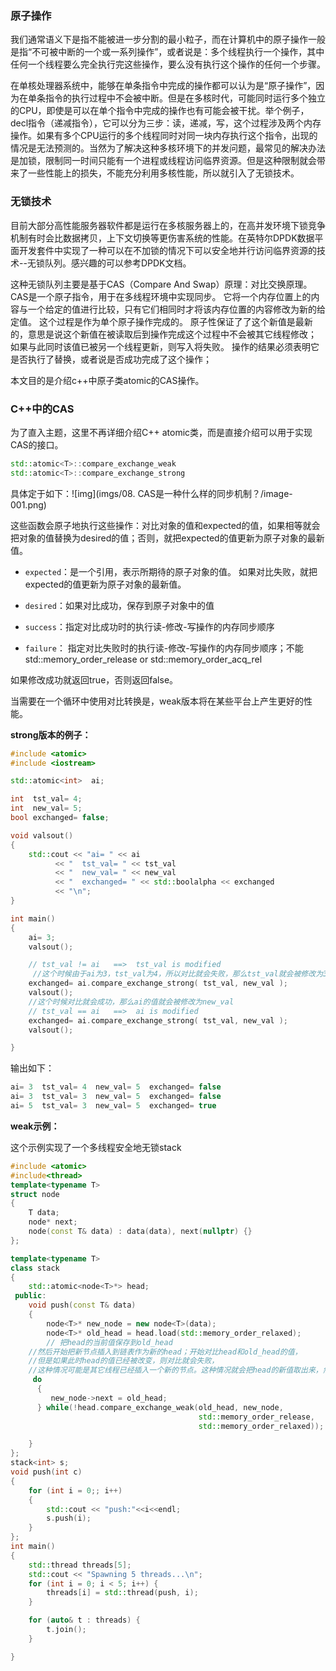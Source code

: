 ### 原子操作

我们通常语义下是指不能被进一步分割的最小粒子，而在计算机中的原子操作一般是指“不可被中断的一个或一系列操作”，或者说是：多个线程执行一个操作，其中任何一个线程要么完全执行完这些操作，要么没有执行这个操作的任何一个步骤。

 在单核处理器系统中，能够在单条指令中完成的操作都可以认为是“原子操作”，因为在单条指令的执行过程中不会被中断。但是在多核时代，可能同时运行多个独立的CPU，即使是可以在单个指令中完成的操作也有可能会被干扰。举个例子，decl指令（递减指令），它可以分为三步：读，递减，写，这个过程涉及两个内存操作。如果有多个CPU运行的多个线程同时对同一块内存执行这个指令，出现的情况是无法预测的。当然为了解决这种多核环境下的并发问题，最常见的解决办法是加锁，限制同一时间只能有一个进程或线程访问临界资源。但是这种限制就会带来了一些性能上的损失，不能充分利用多核性能，所以就引入了无锁技术。

### 无锁技术

目前大部分高性能服务器软件都是运行在多核服务器上的，在高并发环境下锁竞争机制有时会比数据拷贝，上下文切换等更伤害系统的性能。在英特尔DPDK数据平面开发套件中实现了一种可以在不加锁的情况下可以安全地并行访问临界资源的技术--无锁队列。感兴趣的可以参考DPDK文档。

这种无锁队列主要是基于CAS（Compare And Swap）原理：对比交换原理。CAS是一个原子指令，用于在多线程环境中实现同步。 它将一个内存位置上的内容与一个给定的值进行比较，只有它们相同时才将该内存位置的内容修改为新的给定值。 这个过程是作为单个原子操作完成的。 原子性保证了了这个新值是最新的，意思是说这个新值在被读取后到操作完成这个过程中不会被其它线程修改； 如果与此同时该值已被另一个线程更新，则写入将失败。 操作的结果必须表明它是否执行了替换，或者说是否成功完成了这个操作；

本文目的是介绍c++中原子类atomic的CAS操作。

### C++中的CAS

为了直入主题，这里不再详细介绍C++ atomic类，而是直接介绍可以用于实现CAS的接口。

```c++
std::atomic<T>::compare_exchange_weak
std::atomic<T>::compare_exchange_strong
```

具体定于如下：![img](imgs/08. CAS是一种什么样的同步机制？/image-001.png)

这些函数会原子地执行这些操作：对比对象的值和expected的值，如果相等就会把对象的值替换为desired的值；否则，就把expected的值更新为原子对象的最新值。

* `expected`：是一个引用，表示所期待的原子对象的值。 如果对比失败，就把expected的值更新为原子对象的最新值。

* `desired`：如果对比成功，保存到原子对象中的值
* `success`：指定对比成功时的执行读-修改-写操作的内存同步顺序
* `failure`：   指定对比失败时的执行读-修改-写操作的内存同步顺序；不能std::memory_order_release or std::memory_order_acq_rel

如果修改成功就返回true，否则返回false。

当需要在一个循环中使用对比转换是，weak版本将在某些平台上产生更好的性能。

**strong版本的例子：**

```c++
#include <atomic>
#include <iostream>

std::atomic<int>  ai;

int  tst_val= 4;
int  new_val= 5;
bool exchanged= false;

void valsout()
{
    std::cout << "ai= " << ai
	      << "  tst_val= " << tst_val
	      << "  new_val= " << new_val
	      << "  exchanged= " << std::boolalpha << exchanged
	      << "\n";
}

int main()
{
    ai= 3;
    valsout();

    // tst_val != ai   ==>  tst_val is modified
     //这个时候由于ai为3，tst_val为4，所以对比就会失败，那么tst_val就会被修改为3
    exchanged= ai.compare_exchange_strong( tst_val, new_val );
    valsout();
    //这个时候对比就会成功，那么ai的值就会被修改为new_val
    // tst_val == ai   ==>  ai is modified
    exchanged= ai.compare_exchange_strong( tst_val, new_val );
    valsout();

}
```

输出如下：

```c++
ai= 3  tst_val= 4  new_val= 5  exchanged= false
ai= 3  tst_val= 3  new_val= 5  exchanged= false
ai= 5  tst_val= 3  new_val= 5  exchanged= true
```

**weak示例：**

这个示例实现了一个多线程安全地无锁stack 

```c++
#include <atomic>
#include<thread>
template<typename T>
struct node
{
    T data;
    node* next;
    node(const T& data) : data(data), next(nullptr) {}
};

template<typename T>
class stack
{
    std::atomic<node<T>*> head;
 public:
    void push(const T& data)
    {
      	node<T>* new_node = new node<T>(data);
 	    node<T>* old_head = head.load(std::memory_order_relaxed);
      	// 把head的当前值保存到old_head
	//然后开始把新节点插入到链表作为新的head；开始对比head和old_head的值，
    //但是如果此时head的值已经被改变，则对比就会失败，
    //这种情况可能是其它线程已经插入一个新的节点。这种情况就会把head的新值取出来，然后load到old_head中，更新old_head的值为head的最新值，然后在执行一次。
     do 
      {
         new_node->next = old_head;
      } while(!head.compare_exchange_weak(old_head, new_node,
                                          std::memory_order_release,
                                          std::memory_order_relaxed));

    }
};
stack<int> s;
void push(int c)
{
    for (int i = 0;; i++)
    {
        std::cout << "push:"<<i<<endl;
        s.push(i);
    }
};
int main()
{
    std::thread threads[5];
    std::cout << "Spawning 5 threads...\n";
    for (int i = 0; i < 5; i++) {
        threads[i] = std::thread(push, i);
    }

    for (auto& t : threads) {
        t.join();
    }

}
```

